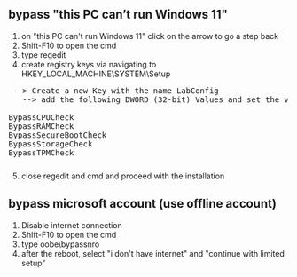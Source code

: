 ## bypass "this PC can’t run Windows 11"

1. on "this PC can't run Windows 11" click on the arrow to go a step back
2. Shift-F10 to open the cmd
3. type regedit
4. create registry keys via navigating to HKEY_LOCAL_MACHINE\SYSTEM\Setup
<pre style="margin-bottom: 0; border-bottom:none; padding-bottom:0.8em;"> --> Create a new Key with the name LabConfig
   --> add the following DWORD (32-bit) Values and set the value to 1

BypassCPUCheck
BypassRAMCheck
BypassSecureBootCheck
BypassStorageCheck
BypassTPMCheck</pre>
5. close regedit and cmd and proceed with the installation

## bypass microsoft account (use offline account)

1. Disable internet connection
2. Shift-F10 to open the cmd
3. type oobe\bypassnro
4. after the reboot, select "i don't have internet" and "continue with limited setup"
